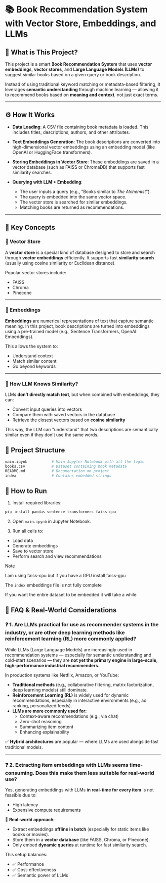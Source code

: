# 📚 Book Recommendation System with Vector Store, Embeddings, and LLMs

## 🧠 What is This Project?

This project is a smart **Book Recommendation System** that uses **vector embeddings**, **vector stores**, and **Large Language Models (LLMs)** to suggest similar books based on a given query or book description.

Instead of using traditional keyword matching or metadata-based filtering, it leverages **semantic understanding** through machine learning — allowing it to recommend books based on **meaning and context**, not just exact terms.

---

## ⚙️ How It Works

- **Data Loading**: A CSV file containing book metadata is loaded. This includes titles, descriptions, authors, and other attributes.

- **Text Embeddings Generation**: The book descriptions are converted into high-dimensional vector embeddings using an embedding model (like OpenAI or HuggingFace transformers).

- **Storing Embeddings in Vector Store**: These embeddings are saved in a vector database (such as FAISS or ChromaDB) that supports fast similarity searches.

- **Querying with LLM + Embedding**:
  - The user inputs a query (e.g., "Books similar to *The Alchemist*").
  - The query is embedded into the same vector space.
  - The vector store is searched for similar embeddings.
  - Matching books are returned as recommendations.

---

## 🧩 Key Concepts

### 🧾 Vector Store

A **vector store** is a special kind of database designed to store and search through **vector embeddings** efficiently. It supports fast **similarity search** (usually using cosine similarity or Euclidean distance).

Popular vector stores include:
- FAISS
- Chroma
- Pinecone

---

### 🧠 Embeddings

**Embeddings** are numerical representations of text that capture semantic meaning. In this project, book descriptions are turned into embeddings using a pre-trained model (e.g., Sentence Transformers, OpenAI Embeddings).

This allows the system to:
- Understand context
- Match similar content
- Go beyond keywords

---

### 🧮 How LLM Knows Similarity?

LLMs **don’t directly match text**, but when combined with embeddings, they can:
- Convert input queries into vectors
- Compare them with saved vectors in the database
- Retrieve the closest vectors based on **cosine similarity**

This way, the LLM can "understand" that two descriptions are semantically similar even if they don’t use the same words.


## 📂 Project Structure

```bash
main.ipynb           # Main Jupyter Notebook with all the logic
books.csv            # Dataset containing book metadata
README.md            # Documentation on project
index                # Contains embedded strings
```

## 🚀 How to Run
1. Install required libraries:

```bash
pip install pandas sentence-transformers faiss-cpu
```

2. Open `main.ipynb` in Jupyter Notebook.

3. Run all cells to:
- Load data
- Generate embeddings
- Save to vector store
- Perform search and view recommendations

> [!NOTE]
>
> I am using faiss-cpu but if you have a GPU install faiss-gpu
>
> The `index` embeddings file is not fully complete
>
> If you want the entire dataset to be embedded it will take a while  

## 🧠 FAQ & Real-World Considerations

### ❓ 1. Are LLMs practical for use as recommender systems in the industry, or are other deep learning methods like reinforcement learning (RL) more commonly applied?

While LLMs (Large Language Models) are increasingly used in recommendation systems — especially for semantic understanding and cold-start scenarios — they are **not yet the primary engine in large-scale, high-performance industrial recommenders**.

In production systems like Netflix, Amazon, or YouTube:

- **Traditional methods** (e.g., collaborative filtering, matrix factorization, deep learning models) still dominate.
- **Reinforcement Learning (RL)** is widely used for dynamic recommendations, especially in interactive environments (e.g., ad ranking, personalized feeds).
- **LLMs are more commonly used for:**
  - Context-aware recommendations (e.g., via chat)
  - Zero-shot reasoning
  - Summarizing item content
  - Enhancing explainability

✅ **Hybrid architectures** are popular — where LLMs are used alongside fast traditional models.

---

### ❓ 2. Extracting item embeddings with LLMs seems time-consuming. Does this make them less suitable for real-world use?

Yes, generating embeddings with LLMs **in real-time for every item** is not feasible due to:

- High latency  
- Expensive compute requirements

🚀 **Real-world approach**:

- Extract embeddings **offline in batch** (especially for static items like books or movies).
- Store them in a **vector database** (like FAISS, Chroma, or Pinecone).
- Only embed **dynamic queries** at runtime for fast similarity search.

This setup balances:

- ✅ Performance  
- ✅ Cost-effectiveness  
- ✅ Semantic power of LLMs
